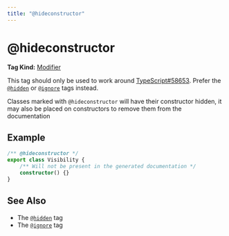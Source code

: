 ```yaml
---
title: "@hideconstructor"
---
```


# @hideconstructor

**Tag Kind:** [Modifier](../tags.md#modifier-tags)

This tag should only be used to work around [TypeScript#58653](https://github.com/microsoft/TypeScript/issues/58653).
Prefer the [`@hidden`](hidden.md) or [`@ignore`](ignore.md) tags instead.

Classes marked with `@hideconstructor` will have their constructor hidden, it may also be placed on constructors to
remove them from the documentation

## Example

```ts
/** @hideconstructor */
export class Visibility {
    /** Will not be present in the generated documentation */
    constructor() {}
}
```

## See Also

- The [`@hidden`](hidden.md) tag
- The [`@ignore`](ignore.md) tag
